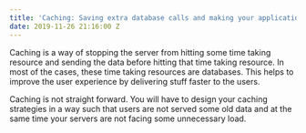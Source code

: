 ```yaml
---
title: 'Caching: Saving extra database calls and making your application faster'
date: 2019-11-26 21:16:00 Z
---
```


Caching is a way of stopping the server from hitting some time taking resource and sending the data before hitting that time taking resource. In most of the cases, these time taking resources are databases. This helps to improve the user experience by delivering stuff faster to the users.

Caching is not straight forward. You will have to design your caching strategies in a way such that users are not served some old data and at the same time your servers are not facing some unnecessary load.